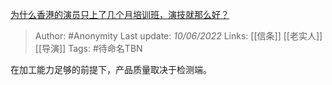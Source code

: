 [为什么香港的演员只上了几个月培训班，演技就那么好？](https://www.zhihu.com/question/536545555/answer/2521212823)

> Author: #Anonymity 
Last update: *10/06/2022* 
Links: [[信条]] [[老实人]] [[导演]]
Tags: #待命名TBN 

在加工能力足够的前提下，产品质量取决于检测端。